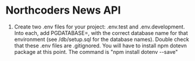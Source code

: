 # Northcoders News API

1. Create two .env files for your project: .env.test and .env.development. Into each, add PGDATABASE=, with the correct database name for that environment (see /db/setup.sql for the database names). Double check that these .env files are .gitignored.
You will have to install npm dotevn package at this point. The command is "npm install dotenv --save"

